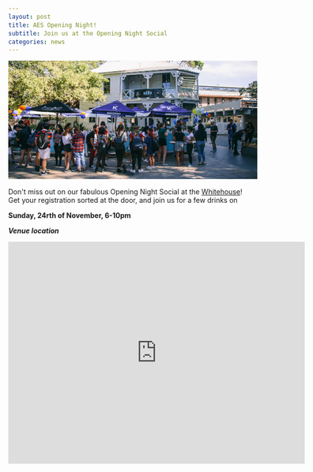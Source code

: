 ```yaml
---
layout: post
title: AES Opening Night!
subtitle: Join us at the Opening Night Social 
categories: news
---
```

![whitehouse](/img/big-imgs/whitehouse.jpg) 

Don't miss out on our fabulous Opening Night Social at the [Whitehouse](http://https://www.arc.unsw.edu.au/whitehouse/)!   
Get your registration sorted at the door, and join us for a few drinks on

**Sunday, 24rth of November, 6-10pm** 

***Venue location***
 
<iframe src="https://www.google.com/maps/embed?pb=!1m14!1m8!1m3!1d13243.853684043226!2d151.230734!3d-33.916341!3m2!1i1024!2i768!4f13.1!3m3!1m2!1s0x0%3A0xda2bb61064be5f68!2sThe%20Whitehouse!5e0!3m2!1sen!2sau!4v1571887341332!5m2!1sen!2sau" width="600" height="450" frameborder="0" style="border:0;" allowfullscreen=""></iframe>
   
